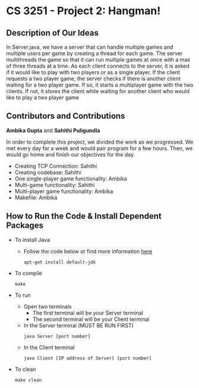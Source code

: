 # CS 3251 - Project 2: Hangman!

## Description of Our Ideas

In Server.java, we have a server that can handle multiple games and multiple users per game by creating a thread for each game. The server multithreads the game so that it can run multiple games at once with a max of three threads at a time. As each client connects to the server, it is asked if it would like to play with two players or as a single player. If the client requests a two player game, the server checks if there is another client waiting for a two player game. If so, it starts a multiplayer game with the two clients. If not, it stores the client while waiting for another client who would like to play a two player game

## Contributors and Contributions
**Ambika Gupta** and **Sahithi Puligundla**

In order to complete this project, we divided the work as we progressed. We met every day for a week and would pair program for a few hours. Then, we would go home and finish our objectives for the day.

* Creating TCP Connection: Sahithi
* Creating codebase: Sahithi
* One single-player game functionality: Ambika
* Multi-game functionality: Sahithi
* Multi-player game functionality: Ambika
* Makefile: Ambika

## How to Run the Code & Install Dependent Packages
* To install Java
  - Follow the code below or find more information [here](https://thishosting.rocks/install-java-ubuntu/)
    ```
    apt-get install default-jdk
    ```

* To compile
  ```
  make
  ```

* To run
  - Open two terminals
    - The first terminal will be your Server terminal
    - The second terminal will be your Client terminal
  - In the Server terminal (MUST BE RUN FIRST)
    ```
    java Server [port number]
    ```
  - In the Client terminal
    ```
    java Client [IP address of Server] [port number]
    ```

* To clean
  ```
  make clean
  ```
